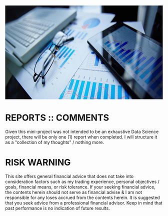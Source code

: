 <p align="center">
  <img width="850" height="300" src="https://github.com/sobcza11/Value_in_Vogue/blob/main/_other/reports.jpg">
</p>

# REPORTS :: COMMENTS
Given this mini-project was not intended to be an exhaustive Data Science project, there will be only one (1) report when completed. I will structure it as a "collection of my thoughts" / nothing more.

# RISK WARNING
This site offers general financial advice that does not take into consideration factors such as my trading experience, personal objectives / goals, financial means, or risk tolerance. If your seeking financial advice, the contents herein should not serve as financial advise & I am not responsible for any loses accrued from the contents herein. It is suggested that you seek advice from a professional financial advisor. Keep in mind that past performance is no indication of future results.

